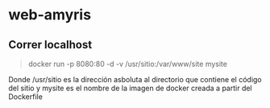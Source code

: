 # web-amyris

## Correr localhost

> docker run -p 8080:80 -d -v /usr/sitio:/var/www/site mysite

Donde /usr/sitio es la dirección asboluta al directorio que contiene el código del sitio y mysite es el nombre de la imagen de docker creada a partir del Dockerfile
